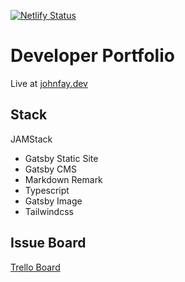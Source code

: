 [![Netlify Status](https://api.netlify.com/api/v1/badges/5886f6c3-3f32-49ab-899a-2a4f7dba71a4/deploy-status)](https://app.netlify.com/sites/goofy-dijkstra-6d726f/deploys)

# Developer Portfolio

Live at [johnfay.dev](https://johnfay.dev)

## Stack

JAMStack

- Gatsby Static Site
- Gatsby CMS
- Markdown Remark
- Typescript
- Gatsby Image
- Tailwindcss

## Issue Board

[Trello Board](https://trello.com/b/XuHlCPuE/dev-portfolio-board)
